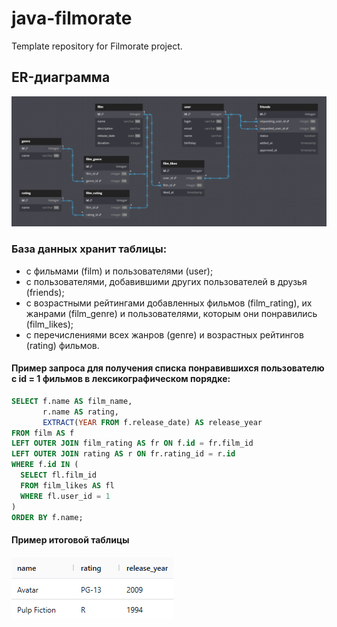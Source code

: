 # java-filmorate
Template repository for Filmorate project.

## ER-диаграмма
![ER-диаграмма проекта](images/Filmorate.png)
### База данных хранит таблицы: 
- с фильмами (film) и пользователями (user);
- с пользователями, добавившими других пользователей в друзья (friends);
- с возрастными рейтингами добавленных фильмов (film_rating), их жанрами (film_genre) и пользователями, которым они понравились (film_likes);
- с перечислениями всех жанров (genre) и возрастных рейтингов (rating) фильмов.  

#### Пример запроса для получения списка понравившихся пользователю с id = 1 фильмов в лексикографическом порядке:
```sql
SELECT f.name AS film_name,
       r.name AS rating,
       EXTRACT(YEAR FROM f.release_date) AS release_year
FROM film AS f
LEFT OUTER JOIN film_rating AS fr ON f.id = fr.film_id
LEFT OUTER JOIN rating AS r ON fr.rating_id = r.id
WHERE f.id IN (
  SELECT fl.film_id
  FROM film_likes AS fl
  WHERE fl.user_id = 1
)
ORDER BY f.name;
```
#### Пример итоговой таблицы
![Итоговая таблица](images/query_result.png)